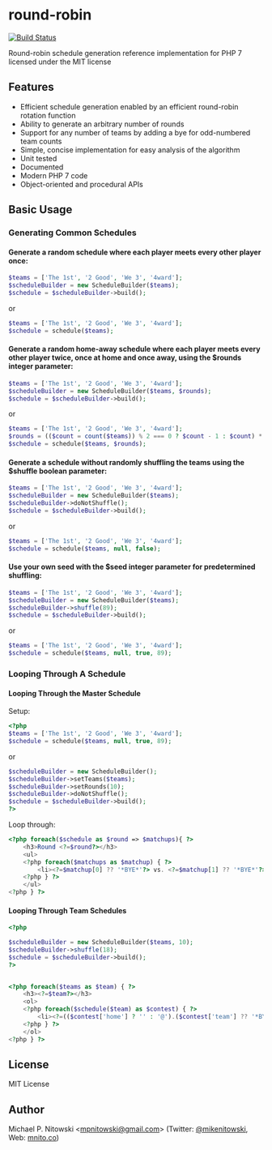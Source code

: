 # round-robin
[![Build Status](https://travis-ci.org/mnito/round-robin.svg?branch=master)](https://travis-ci.org/mnito/round-robin)

Round-robin schedule generation reference implementation for PHP 7 licensed under the MIT license

## Features

- Efficient schedule generation enabled by an efficient round-robin rotation function
- Ability to generate an arbitrary number of rounds
- Support for any number of teams by adding a bye for odd-numbered team counts
- Simple, concise implementation for easy analysis of the algorithm
- Unit tested
- Documented
- Modern PHP 7 code
- Object-oriented and procedural APIs

## Basic Usage


### Generating Common Schedules

#### Generate a random schedule where each player meets every other player once:

```php
$teams = ['The 1st', '2 Good', 'We 3', '4ward'];
$scheduleBuilder = new ScheduleBuilder($teams);
$schedule = $scheduleBuilder->build();
```

or

```php
$teams = ['The 1st', '2 Good', 'We 3', '4ward'];
$schedule = schedule($teams);
```


#### Generate a random home-away schedule where each player meets every other player twice, once at home and once away, using the $rounds integer parameter:

```php
$teams = ['The 1st', '2 Good', 'We 3', '4ward'];
$scheduleBuilder = new ScheduleBuilder($teams, $rounds);
$schedule = $scheduleBuilder->build();
```

or

```php
$teams = ['The 1st', '2 Good', 'We 3', '4ward'];
$rounds = (($count = count($teams)) % 2 === 0 ? $count - 1 : $count) * 2;
$schedule = schedule($teams, $rounds);
```

#### Generate a schedule without randomly shuffling the teams using the $shuffle boolean parameter:

```php
$teams = ['The 1st', '2 Good', 'We 3', '4ward'];
$scheduleBuilder = new ScheduleBuilder($teams);
$scheduleBuilder->doNotShuffle();
$schedule = $scheduleBuilder->build();
```

or

```php
$teams = ['The 1st', '2 Good', 'We 3', '4ward'];
$schedule = schedule($teams, null, false);
```

#### Use your own seed with the $seed integer parameter for predetermined shuffling:
```php
$teams = ['The 1st', '2 Good', 'We 3', '4ward'];
$scheduleBuilder = new ScheduleBuilder($teams);
$scheduleBuilder->shuffle(89);
$schedule = $scheduleBuilder->build();
```
or

```php
$teams = ['The 1st', '2 Good', 'We 3', '4ward'];
$schedule = schedule($teams, null, true, 89);
```

### Looping Through A Schedule

#### Looping Through the Master Schedule

Setup:

```php
<?php
$teams = ['The 1st', '2 Good', 'We 3', '4ward'];
$schedule = schedule($teams, null, true, 89);
```

or

```php
$scheduleBuilder = new ScheduleBuilder();
$scheduleBuilder->setTeams($teams);
$scheduleBuilder->setRounds(10);
$scheduleBuilder->doNotShuffle();
$schedule = $scheduleBuilder->build();
?>
```

Loop through:

```php
<?php foreach($schedule as $round => $matchups){ ?>
    <h3>Round <?=$round?></h3>
    <ul>
    <?php foreach($matchups as $matchup) { ?>
        <li><?=$matchup[0] ?? '*BYE*'?> vs. <?=$matchup[1] ?? '*BYE*'?></li>
    <?php } ?>
    </ul>
<?php } ?>
```

#### Looping Through Team Schedules
```php
<?php

$scheduleBuilder = new ScheduleBuilder($teams, 10);
$scheduleBuilder->shuffle(18);
$schedule = $scheduleBuilder->build();
?>


<?php foreach($teams as $team) { ?>
    <h3><?=$team?></h3>
    <ol>
    <?php foreach($schedule($team) as $contest) { ?>
        <li><?=(($contest['home'] ? '' : '@').($contest['team'] ?? '*BYE*'))?></li>
    <?php } ?>
    </ol>
<?php } ?>
```

###

## License

MIT License

## Author

Michael P. Nitowski <[mpnitowski@gmail.com](mailto:mpnitowski@gmail.com)>
    (Twitter: [@mikenitowski](https://twitter.com/mikenitowski),
     Web: [mnito.co](http://mnito.co))
